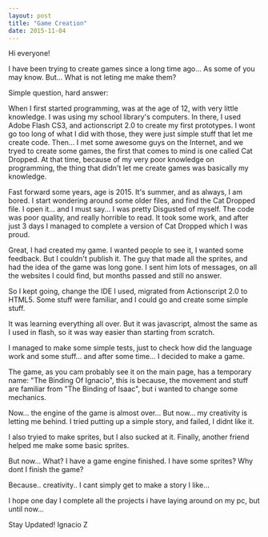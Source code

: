 ```yaml
---
layout: post
title: "Game Creation"
date: 2015-11-04
---
```


Hi everyone!

I have been trying to create games since a long time ago... As some of you may know. But... 
What is not leting me make them?

Simple question, hard answer:

When I first started programming, was at the age of 12, with very little knowledge. I was using my school library's computers. In there, I used Adobe Flash CS3, and actionscript 2.0 to create my first prototypes.
I wont go too long of what I did with those, they were just simple stuff that let me create code.
Then... I met some awesome guys on the Internet, and we tryed to create some games, the first that comes to mind is one called Cat Dropped.
At that time, because of my very poor knowledge on programming, the thing that didn't let me create games was basically my knowledge.

Fast forward some years, age is 2015. It's summer, and as always, I am bored. I start wondering around some older files, and find the Cat Dropped file.
I open it... and I must say... I was pretty Disgusted of myself. The code was poor quality, and really horrible to read. It took some work, and after just 3 days I managed to complete a version of Cat Dropped which I was proud.

Great, I had created my game. I wanted people to see it, I wanted some feedback. But I couldn't publish it. The guy that made all the sprites, and had the idea of the game was long gone. I sent him lots of messages, on all the websites I could find, but months passed and still no answer.

So I kept going, change the IDE I used, migrated from Actionscript 2.0 to HTML5. Some stuff were familiar, and I could go and create some simple stuff.

It was learning everything all over. But it was javascript, almost the same as I used in flash, so it was way easier than starting from scratch.

I managed to make some simple tests, just to check how did the language work and some stuff... and after some time... I decided to make a game.

The game, as you cam probably see it on the main page, has a temporary name: "The Binding Of Ignacio", this is because, the movement and stuff are familiar from "The Binding of Isaac", but i wanted to change some mechanics.

Now... the engine of the game is almost over... But now... my creativity is letting me behind. I tried putting up a simple story, and failed, I didnt like it.

I also tryied to make sprites, but I also sucked at it. Finally, another friend helped me make some basic sprites.

But now... What? I have a game engine finished. I have some sprites? Why dont I finish the game?

Because.. creativity.. I cant simply get to make a story I like...

I hope one day I complete all the projects i have laying around on my pc, but until now...

Stay Updated!
Ignacio Z
